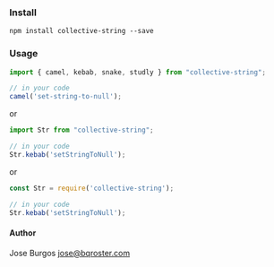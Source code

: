 ### Install

```
npm install collective-string --save
```

### Usage
```javascript
import { camel, kebab, snake, studly } from "collective-string";

// in your code 
camel('set-string-to-null');
```

or

```javascript
import Str from "collective-string";

// in your code 
Str.kebab('setStringToNull');
```

or

```javascript
const Str = require('collective-string');

// in your code 
Str.kebab('setStringToNull');
```

#### Author
Jose Burgos <jose@bqroster.com>